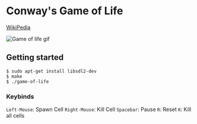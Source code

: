 # Conway's Game of Life

[WikiPedia](https://en.wikipedia.org/wiki/Conway%27s_Game_of_Life)

![Game of life gif](/game-of-life.gif)

## Getting started

```
$ sudo apt-get install libsdl2-dev
$ make
$ ./game-of-life
```
### Keybinds

`Left-Mouse`: Spawn Cell
`Right-Mouse`: Kill Cell
`Spacebar`: Pause
`R`: Reset
`K`: Kill all cells
